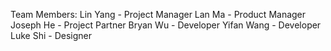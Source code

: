 Team Members:
Lin Yang - Project Manager
Lan Ma - Product Manager
Joseph He - Project Partner
Bryan Wu - Developer
Yifan Wang - Developer
Luke Shi - Designer
